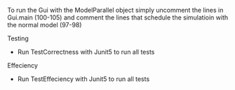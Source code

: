 To run the Gui with the ModelParallel object simply uncomment the lines in Gui.main (100-105) and comment the lines that
schedule the simulatioin with the normal model (97-98)

Testing
- Run TestCorrectness with Junit5 to run all tests

Effeciency
- Run TestEffeciency with Junit5 to run all tests